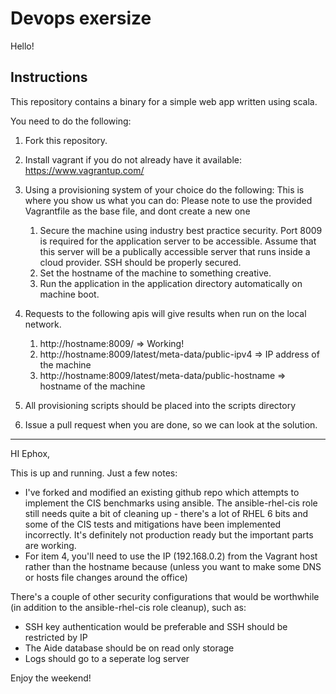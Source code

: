 # Devops exersize

Hello!

## Instructions

This repository contains a binary for a simple web app written using scala.

You need to do the following:

1. Fork this repository. 

2. Install vagrant if you do not already have it available: https://www.vagrantup.com/

3. Using a provisioning system of your choice do the following: This
is where you show us what you can do: Please note to use the provided
Vagrantfile as the base file, and dont create a new one

    1. Secure the machine using industry best practice security. Port 8009
    is required for the application server to be accessible. Assume
    that this server will be a publically accessible server that runs
    inside a cloud provider. SSH should be properly secured.
    2. Set the hostname of the machine to something creative. 
    3. Run the application in the application directory automatically
       on machine boot. 

4. Requests to the following apis will give results when run on the
local network.
    1. http://hostname:8009/ => Working!
    2. http://hostname:8009/latest/meta-data/public-ipv4 => IP address of
    the machine
    3. http://hostname:8009/latest/meta-data/public-hostname => hostname of
    the machine 


5. All provisioning scripts should be placed into the scripts
   directory

6. Issue a pull request when you are done, so we can look at the solution.

-----------------------------------------------------------------------------

HI Ephox,

This is up and running. Just a few notes:

- I've forked and modified an existing github repo which attempts to implement the CIS benchmarks using ansible. The ansible-rhel-cis role still needs quite a bit of cleaning up - there's a lot of RHEL 6 bits and some of the CIS tests and mitigations have been implemented incorrectly. It's definitely not production ready but the important parts are working.
- For item 4, you'll need to use the IP (192.168.0.2) from the Vagrant host rather than the hostname because (unless you want to make some DNS or hosts file changes around the office)

There's a couple of other security configurations that would be worthwhile (in addition to the ansible-rhel-cis role cleanup), such as:
- SSH key authentication would be preferable and SSH should be restricted by IP
- The Aide database should be on read only storage
- Logs should go to a seperate log server

Enjoy the weekend!
